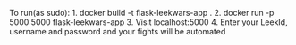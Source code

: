 To run(as sudo):
    1. docker build -t flask-leekwars-app .
    2. docker run -p 5000:5000 flask-leekwars-app
    3. Visit localhost:5000
    4. Enter your LeekId, username and password and your fights will be automated
